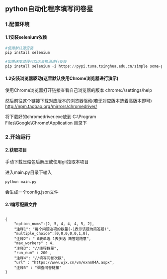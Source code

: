 ## python自动化程序填写问卷星

### 1.配置环境
#### 1.1安装selenium依赖
```python
#使用默认源安装
pip install selenium

#如果速度过慢可以选着换源进行安装
pip install selenium -i https://pypi.tuna.tsinghua.edu.cn/simple some-package
```
#### 1.2安装浏览器驱动(这里默认使用Chrome浏览器进行演示)
使用Chrome浏览器打开链接查看自己浏览器的版本 chrome://settings/help

然后前往这个链接下载对应版本的浏览器驱动(若无对应版本选着高版本即可) http://npm.taobao.org/mirrors/chromedriver/

将下载好的chromedriver.exe放到 C:\Program Files\Google\Chrome\Application 目录下

### 2.开始运行
#### 2.获取项目
手动下载压缩包后解压或使用git拉取本项目

进入main.py目录下输入
```python
python main.py
```
会生成一个config.json文件
#### 2.1编写配置文件
```jsom

{
    "option_nums":[2, 5, 4, 4, 4, 5, 2], 
    "注释1": "每个问题选项的数量(-1表示该题为简答题)",
    "multiple_choice":[0,0,0,0,0,1,0],
    "注释2": " 0表单选 1表多选 简答题随意",
    "max_workers" : 4, 
    "注释3": "//线程数量",
    "run_num" : 200 , 
    "注释4": "//填写问卷次数",
    "url" : "https://www.wjx.cn/vm/exnm04A.aspx",
    "注释5" : "调查问卷链接"
}
```


